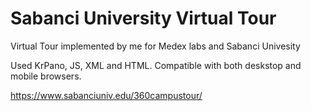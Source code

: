 # Sabanci University Virtual Tour

Virtual Tour implemented by me for Medex labs and Sabanci Univesity 

Used KrPano, JS, XML and HTML. Compatible with both deskstop and mobile browsers.

https://www.sabanciuniv.edu/360campustour/
